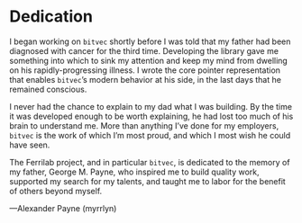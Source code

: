 # Dedication

I began working on `bitvec` shortly before I was told that my father had been
diagnosed with cancer for the third time. Developing the library gave me
something into which to sink my attention and keep my mind from dwelling on his
rapidly-progressing illness. I wrote the core pointer representation that
enables `bitvec`’s modern behavior at his side, in the last days that he
remained conscious.

I never had the chance to explain to my dad what I was building. By the time it
was developed enough to be worth explaining, he had lost too much of his brain
to understand me. More than anything I’ve done for my employers, `bitvec` is the
work of which I’m most proud, and which I most wish he could have seen.

The Ferrilab project, and in particular `bitvec`, is dedicated to the memory of
my father, George M. Payne, who inspired me to build quality work, supported my
search for my talents, and taught me to labor for the benefit of others beyond
myself.

—Alexander Payne (myrrlyn)

